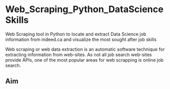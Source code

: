 # Web_Scraping_Python_DataScienceSkills
Web Scraping tool in Python to locate and extract Data Science job information from indeed.ca and visualize the most sought after job skills

Web scraping or web data extraction is an automatic software technique for extracting information from web-sites. As not all job search web-sites provide APIs, one of the most popular areas for web scrapping is online job search.

## Aim


